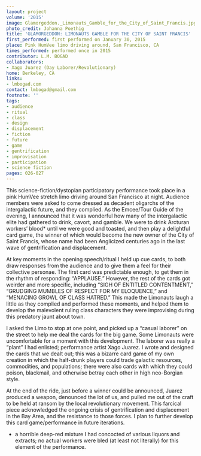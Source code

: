 ```yaml
---
layout: project
volume: '2015'
image: Glamorgeddon._Limonauts_Gamble_for_the_City_of_Saint_Francis.jpg
photo_credit: Johanna Poethig
title: 'GLAMORGEDDON: LIMONAUTS GAMBLE FOR THE CITY OF SAINT FRANCIS'
first_performed: first performed on January 30, 2015
place: Pink HumVee limo driving around, San Francisco, CA
times_performed: performed once in 2015
contributor: L.M. BOGAD
collaborators:
- Xago Juarez (Day Laborer/Revolutionary)
home: Berkeley, CA
links:
- lmbogad.com
contact: lmbogad@gmail.com
footnote: ''
tags:
- audience
- ritual
- class
- design
- displacement
- fiction
- future
- game
- gentrification
- improvisation
- participation
- science fiction
pages: 026-027
---
```


This science-fiction/dystopian participatory performance took place in a pink HumVee stretch limo driving around San Francisco at night. Audience members were asked to come dressed as decadent oligarchs of the intergalactic future, and they complied. As the Emcee/Tour Guide of the evening, I announced that it was wonderful how many of the intergalactic elite had gathered to drink, cavort, and gamble. We were to drink Arcturan workers’ blood* until we were good and toasted, and then play a delightful card game, the winner of which would become the new owner of the City of Saint Francis, whose name had been Anglicized centuries ago in the last wave of gentrification and displacement.

At key moments in the opening speech/ritual I held up cue cards, to both draw responses from the audience and to give them a feel for their collective personae. The first card was predictable enough, to get them in the rhythm of responding: “APPLAUSE.” However, the rest of the cards got weirder and more specific, including “SIGH OF ENTITLED CONTENTMENT,” “GRUDGING MUMBLES OF RESPECT FOR MY ELOQUENCE,” and “MENACING GROWL OF CLASS HATRED.” This made the Limonauts laugh a little as they complied and performed these moments, and helped them to develop the malevolent ruling class characters they were improvising during this predatory jaunt about town.

I asked the Limo to stop at one point, and picked up a “casual laborer” on the street to help me deal the cards for the big game. Some Limonauts were uncomfortable for a moment with this development. The laborer was really a “plant” I had enlisted; performance artist Xago Juarez. I wrote and designed the cards that we dealt out; this was a bizarre card game of my own creation in which the half-drunk players could trade galactic resources, commodities, and populations; there were also cards with which they could poison, blackmail, and otherwise betray each other in high neo-Borgian style.

At the end of the ride, just before a winner could be announced, Juarez produced a weapon, denounced the lot of us, and pulled me out of the craft to be held at ransom by the local revolutionary movement. This farcical piece acknowledged the ongoing crisis of gentrification and displacement in the Bay Area, and the resistance to those forces. I plan to further develop this card game/performance in future iterations.

* a horrible deep-red mixture I had concocted of various liquors and extracts; no actual workers were bled (at least not literally) for this element of the performance.
